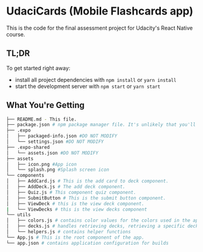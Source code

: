 # UdaciCards (Mobile Flashcards app)

This is the code for the final assessment project for Udacity's React Native course.

## TL;DR

To get started right away:

* install all project dependencies with `npm install` or `yarn install`
* start the development server with `npm start` or `yarn start`

## What You're Getting
```bash
├── README.md - This file.
├── package.json # npm package manager file. It's unlikely that you'll need to modify this.
├── .expo
│   ├── packaged-info.json #DO NOT MODIFY
│   └── settings.json #DO NOT MODIFY
├── .expo-shared
│   └── assets.json #DO NOT MODIFY
├── assets
│   ├── icon.png #App icon
│   └── splash.png #Splash screen icon
└── components
│   ├── AddCard.js # This is the add card to deck component.
│   ├── AddDeck.js # The add deck component.
│   ├── Quiz.js # This component quiz component.
│   ├── SubmitButton # This is the submit button component.
│   ├── ViewDeck # this is the view deck component.
|   └── ViewDecks # this is the view decks component
└── utils
│   ├── colors.js # contains color values for the colors used in the app
│   ├── decks.js # handles retrieving decks, retrieving a specific deck, adding a deck and adding cards to a deck
│   └── helpers.js # contains helper functions
└── App.js # This is the root component of the app.
└── app.json # contains application configuration for builds
```